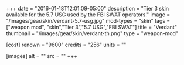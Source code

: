 +++
date = "2016-01-18T12:01:09-05:00"
description = "Tier 3 skin available for the 5.7 USG used by the FBI SWAT operators."
image = "/images/gear/skin/verdant-5.7-usg.jpg"
mod-types = "skin"
tags = ["weapon mod", "skin","Tier 3","5.7 USG","FBI SWAT"]
title = "Verdant"
thumbnail = "/images/gear/skin/verdant-th.png"
type = "weapon-mod"

[cost]
  renown = "9600"
  credits = "256"
  units = ""

[images]
  alt = ""
  src = ""
+++
